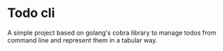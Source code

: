 # Todo cli
A simple project based on golang's cobra library to manage
todos from command line and represent them in a tabular way.
